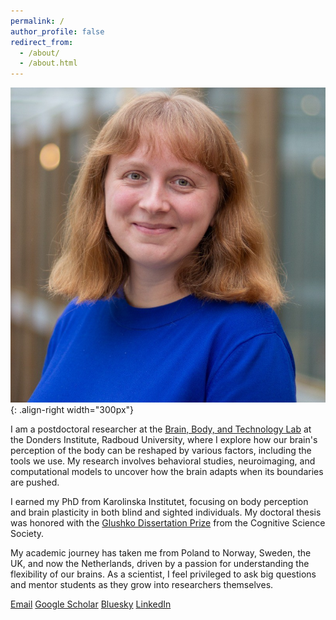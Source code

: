 ```yaml
---
permalink: /
author_profile: false
redirect_from: 
  - /about/
  - /about.html
---
```



![Profile](/images/bio-photo.jpeg){: .align-right width="300px"}

I am a postdoctoral researcher at the [Brain, Body, and Technology Lab](https://www.brainbodytech.com/) at the Donders Institute, Radboud University, where I explore how our brain's perception of the body can be reshaped by various factors, including the tools we use. My research involves behavioral studies, neuroimaging, and computational models to uncover how the brain adapts when its boundaries are pushed.

I earned my PhD from Karolinska Institutet, focusing on body perception and brain plasticity in both blind and sighted individuals. My doctoral thesis was honored with the [Glushko Dissertation Prize](https://cognitivesciencesociety.org/glushko-dissertation-prize/) from the Cognitive Science Society.

My academic journey has taken me from Poland to Norway, Sweden, the UK, and now the Netherlands, driven by a passion for understanding the flexibility of our brains. As a scientist, I feel privileged to ask big questions and mentor students as they grow into researchers themselves.

[Email](dominika.radziun@donders.ru.nl)     [Google Scholar](https://scholar.google.pl/citations?user=HygzNoQAAAAJ&hl=nl)      [Bluesky](https://bsky.app/profile/nikaradziun.bsky.social)     [LinkedIn](https://www.linkedin.com/in/dominika-radziun-40802b116/)